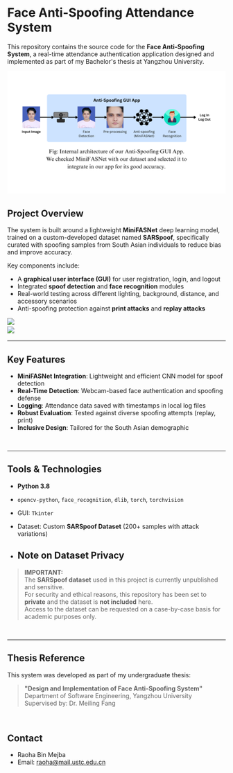 # Face Anti-Spoofing Attendance System 

This repository contains the source code for the **Face Anti-Spoofing System**, a real-time attendance authentication application designed and implemented as part of my Bachelor's thesis at Yangzhou University.

<img src = "Pictures/8.png">

</br>

## Project Overview

The system is built around a lightweight **MiniFASNet** deep learning model, trained on a custom-developed dataset named **SARSpoof**, specifically curated with spoofing samples from South Asian individuals to reduce bias and improve accuracy.

Key components include:
- A **graphical user interface (GUI)** for user registration, login, and logout
- Integrated **spoof detection** and **face recognition** modules
- Real-world testing across different lighting, background, distance, and accessory scenarios
- Anti-spoofing protection against **print attacks** and **replay attacks**


<img src = "Pictures/7.png">

</br>

<img src = "Pictures/2.png">

</br>

---

## Key Features

-  **MiniFASNet Integration**: Lightweight and efficient CNN model for spoof detection
-  **Real-Time Detection**: Webcam-based face authentication and spoofing defense
-  **Logging**: Attendance data saved with timestamps in local log files
-  **Robust Evaluation**: Tested against diverse spoofing attempts (replay, print)
-  **Inclusive Design**: Tailored for the South Asian demographic

</br>

---

##  Tools & Technologies

- **Python 3.8**
- `opencv-python`, `face_recognition`, `dlib`, `torch`, `torchvision`
- GUI: `Tkinter`
- Dataset: Custom **SARSpoof Dataset** (200+ samples with attack variations)

- ## Note on Dataset Privacy

>  **IMPORTANT:**  
> The **SARSpoof dataset** used in this project is currently unpublished and sensitive.  
> For security and ethical reasons, this repository has been set to **private** and the dataset is **not included** here.  
> Access to the dataset can be requested on a case-by-case basis for academic purposes only.

</br>

---

##  Thesis Reference

This system was developed as part of my undergraduate thesis:
> **"Design and Implementation of Face Anti-Spoofing System"**  
> Department of Software Engineering, Yangzhou University  
> Supervised by: Dr. Meiling Fang

</br>


## Contact

- Raoha Bin Mejba
- Email: raoha@mail.ustc.edu.cn
